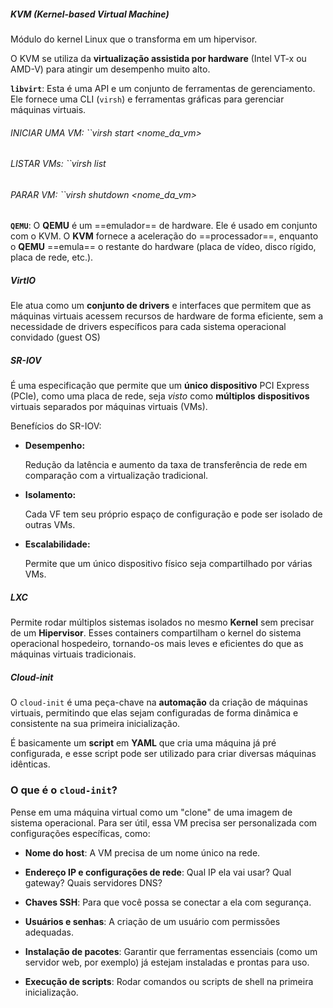 
##### KVM (Kernel-based Virtual Machine)

Módulo do kernel Linux que o transforma em um hipervisor.

O KVM se utiliza da **virtualização assistida por hardware** (Intel VT-x ou AMD-V) para atingir um desempenho muito alto.

**`libvirt`**: Esta é uma API e um conjunto de ferramentas de gerenciamento. Ele fornece uma CLI (`virsh`) e ferramentas gráficas para gerenciar máquinas virtuais.

###### INICIAR UMA VM: ``virsh start <nome_da_vm>
###### LISTAR VMs: ``virsh list
###### PARAR VM: ``virsh shutdown <nome_da_vm>

**`QEMU`**: O **QEMU** é um ==emulador== de hardware. Ele é usado em conjunto com o KVM.
O **KVM** fornece a aceleração do ==processador==, enquanto o **QEMU** ==emula== o restante do hardware (placa de vídeo, disco rígido, placa de rede, etc.).

##### VirtIO

Ele atua como um **conjunto de drivers** e interfaces que permitem que as máquinas virtuais acessem recursos de hardware de forma eficiente, sem a necessidade de drivers específicos para cada sistema operacional convidado (guest OS)

##### SR-IOV

É uma especificação que permite que um **único dispositivo** PCI Express (PCIe), como uma placa de rede, seja *visto* como **múltiplos** **dispositivos** virtuais separados por máquinas virtuais (VMs).

Benefícios do SR-IOV:

- **Desempenho:**
    
    Redução da latência e aumento da taxa de transferência de rede em comparação com a virtualização tradicional.
    
- **Isolamento:**
    
    Cada VF tem seu próprio espaço de configuração e pode ser isolado de outras VMs.
    
- **Escalabilidade:**
    
    Permite que um único dispositivo físico seja compartilhado por várias VMs.


##### LXC 

Permite rodar múltiplos sistemas isolados no mesmo **Kernel** sem precisar de um **Hipervisor**.
Esses containers compartilham o kernel do sistema operacional hospedeiro, tornando-os mais leves e eficientes do que as máquinas virtuais tradicionais.



##### Cloud-init

O `cloud-init` é uma peça-chave na **automação** da criação de máquinas virtuais, permitindo que elas sejam configuradas de forma dinâmica e consistente na sua primeira inicialização. 

É basicamente um **script** em **YAML** que cria uma máquina já pré configurada, e esse script pode ser utilizado para criar diversas máquinas idênticas.

### O que é o `cloud-init`?

Pense em uma máquina virtual como um "clone" de uma imagem de sistema operacional. Para ser útil, essa VM precisa ser personalizada com configurações específicas, como:

- **Nome do host**: A VM precisa de um nome único na rede.
    
- **Endereço IP e configurações de rede**: Qual IP ela vai usar? Qual gateway? Quais servidores DNS?
    
- **Chaves SSH**: Para que você possa se conectar a ela com segurança.
    
- **Usuários e senhas**: A criação de um usuário com permissões adequadas.
    
- **Instalação de pacotes**: Garantir que ferramentas essenciais (como um servidor web, por exemplo) já estejam instaladas e prontas para uso.
    
- **Execução de scripts**: Rodar comandos ou scripts de shell na primeira inicialização.